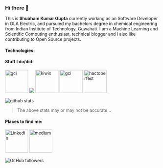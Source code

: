 ### Hi there 👋

This is **Shubham Kumar Gupta** currently working as an Software Developer in OLA Electric, and pursuied my bachelors degree in chemical engineering from Indian Institute of Technology, Guwahati. I am a Machine Learning and Scientific Computing enthusiast, technical blogger and I also like contributing to Open Source projects.

#### Technologies:
  
  
#### Stuff I do/did:
<img src="https://codein.withgoogle.com/static/img/og-image.png" alt="gci" width="75"/> <img src="https://www.python.org/static/community_logos/python-logo.png"/> <img src="https://upload.wikimedia.org/wikipedia/commons/thumb/b/b0/Kiwix_logo_v3.svg/1200px-Kiwix_logo_v3.svg.png" alt="kiwix" width="75"/> <img src="https://avatars.githubusercontent.com/u/4621650?s=200&v=4" alt="gci" width="75"/> <a href="https://hacktoberfest.digitalocean.com/"><img src="https://hacktoberfestswaglist.com/img/Hfest-Logo-2-Color-Manga.png" alt="hactoberfest" width="75"></a>

![github stats](https://github-readme-streak-stats.herokuapp.com/?user=gptshubham595&&theme=merko&&hide_border=false)
>The above stats may or may not be accurate...

#### Places to find me:
<a href="https://www.linkedin.com/in/shubhamguptaggps/"><img src="https://content.linkedin.com/content/dam/me/business/en-us/amp/brand-site/v2/bg/LI-Bug.svg.original.svg" alt="Linkedin" width="75"/></a>
<a href="https://medium.com/@gptshubham595"><img src="https://miro.medium.com/max/195/1*emiGsBgJu2KHWyjluhKXQw.png" alt="medium" width="75"/></a>

![GitHub followers](https://img.shields.io/github/followers/gptshubham595?style=social)
